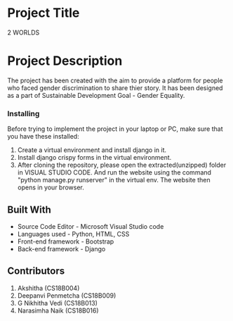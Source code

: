 # Project Title

2 WORLDS

# Project Description

The project has been created with the aim to provide a platform for people who faced gender discrimination to share thier story. It has been designed as a part of Sustainable Development Goal - Gender Equality.

### Installing

Before trying to implement the project in your laptop or PC, make sure that you have these installed:
1. Create a virtual environment and install django in it.
2. Install django crispy forms in the virtual environment. 
3. After cloning the repository, please open the extracted(unzipped) folder in VISUAL STUDIO CODE. And run the website using the command "python manage.py runserver" in the virtual env. The website then opens in your browser.

## Built With

* Source Code Editor - Microsoft Visual Studio code
* Languages used - Python, HTML, CSS
* Front-end framework - Bootstrap
* Back-end framework - Django

## Contributors

1. Akshitha (CS18B004)
2. Deepanvi Penmetcha (CS18B009)
3. G Nikhitha Vedi (CS18B013)
4. Narasimha Naik (CS18B016)
